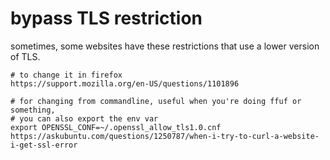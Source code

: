 # bypass TLS restriction

sometimes, some websites have these restrictions that use a lower version of TLS.

```text
# to change it in firefox
https://support.mozilla.org/en-US/questions/1101896

# for changing from commandline, useful when you're doing ffuf or something,
# you can also export the env var
export OPENSSL_CONF=~/.openssl_allow_tls1.0.cnf
https://askubuntu.com/questions/1250787/when-i-try-to-curl-a-website-i-get-ssl-error
```



